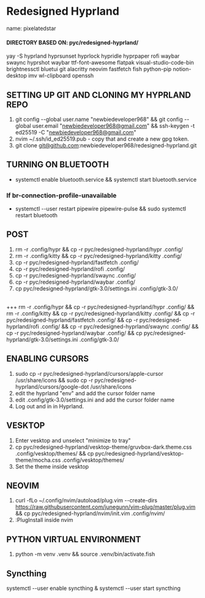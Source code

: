 # Redesigned Hyprland
name: pixelatedstar
#### DIRECTORY BASED ON: pyc/redesigned-hyprland/
yay -S hyprland hyprsunset hyprlock hypridle hyprpaper rofi waybar swaync hyprshot waybar ttf-font-awesome flatpak visual-studio-code-bin brightnessctl bluetui git alacritty neovim fastfetch fish python-pip notion-desktop imv wl-clipboard openssh

## SETTING UP GIT AND CLONING MY HYPRLAND REPO
1) git config --global user.name "newbiedeveloper968" && git config --global user.email "newbiedeveloper968@gmail.com" && ssh-keygen -t ed25519 -C "newbiedeveloper968@gmail.com" 
2) nvim ~/.ssh/id_ed25519.pub - copy that and create a new gpg token.
3) git clone git@github.com:newbiedeveloper968/redesigned-hyprland.git

## TURNING ON BLUETOOTH
- systemctl enable bluetooth.service && systemctl start bluetooth.service
### If br-connection-profile-unavailable
- systemctl --user restart pipewire pipewire-pulse && sudo systemctl restart bluetooth

## POST
1) rm -r .config/hypr && cp -r pyc/redesigned-hyprland/hypr .config/
2) rm -r .config/kitty && cp -r pyc/redesigned-hyprland/kitty .config/
3) cp -r pyc/redesigned-hyprland/fastfetch .config/
4) cp -r pyc/redesigned-hyprland/rofi .config/
5) cp -r pyc/redesigned-hyprland/swaync .config/
6) cp -r pyc/redesigned-hyprland/waybar .config/
7) cp pyc/redesigned-hyprland/gtk-3.0/settings.ini .config/gtk-3.0/
<br>
+++ rm -r .config/hypr && cp -r pyc/redesigned-hyprland/hypr .config/ && rm -r .config/kitty && cp -r pyc/redesigned-hyprland/kitty .config/ && cp -r pyc/redesigned-hyprland/fastfetch .config/ && cp -r pyc/redesigned-hyprland/rofi .config/ && cp -r pyc/redesigned-hyprland/swaync .config/ && cp -r pyc/redesigned-hyprland/waybar .config/ && cp pyc/redesigned-hyprland/gtk-3.0/settings.ini .config/gtk-3.0/

## ENABLING CURSORS
1) sudo cp -r pyc/redesigned-hyprland/cursors/apple-cursor /usr/share/icons && sudo cp -r pyc/redesigned-hyprland/cursors/google-dot /usr/share/icons
2) edit the hyprland "env" and add the cursor folder name
3) edit .config/gtk-3.0/settings.ini and add the cursor folder name
4) Log out and in in Hyprland.

## VESKTOP
1) Enter vesktop and unselect "minimize to tray"
2) cp pyc/redesigned-hyprland/vesktop-theme/gruvbox-dark.theme.css .config/vesktop/themes/ && cp pyc/redesigned-hyprland/vesktop-theme/mocha.css .config/vesktop/themes/
3) Set the theme inside vesktop

## NEOVIM
1) curl -fLo ~/.config/nvim/autoload/plug.vim --create-dirs https://raw.githubusercontent.com/junegunn/vim-plug/master/plug.vim && cp pyc/redesigned-hyprland/nvim/init.vim .config/nvim/
2) :PlugInstall inside nvim

## PYTHON VIRTUAL ENVIRONMENT
1) python -m venv .venv && source .venv/bin/activate.fish

## Syncthing
systemctl --user enable syncthing & systemctl --user start syncthing
